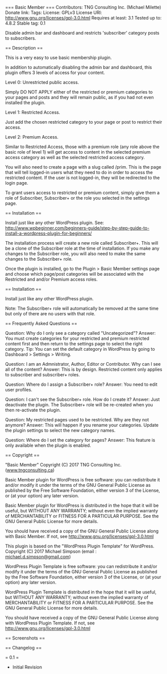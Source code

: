 === Basic Member ===
Contributors: TNG Consulting Inc. (Michael Milette)
Donate link:
Tags:
License: GPLv3
License URI: http://www.gnu.org/licenses/gpl-3.0.html
Requires at least: 3.1
Tested up to: 4.8.2
Stable tag: 0.1

Disable admin bar and dashboard and restricts 'subscriber' category posts to subscribers.

== Description ==

This is a very easy to use basic membership plugin. 

In addition to automatically disabling the admin bar and dashboard, this plugin offers 3 levels of access for your content.

Level 0: Unrestricted public access.

Simply DO NOT APPLY either of the restricted or premium categories to your pages and posts and they will remain public, as if you had not even installed the plugin.

Level 1: Restricted Access.

Just add the chosen restricted category to your page or post to restrict their access.

Level 2: Premium Access.

Similar to Restricted Access, those with a premium role (any role above the basic role of level 1) will get access to content in the selected premium access category as well as the selected restricted access category.

You will also need to create a page with a slug called /prim. This is the page that will tell logged-in users what they need to do in order to access the restricted content. If the user is not logged-in, they will be redirected to the login page.

To grant users access to restricted or premium content, simply give them a role of Subscriber, Subscriber+ or the role you selected in the settings page.

== Installation ==

Install just like any other WordPress plugin. See:
http://www.wpbeginner.com/beginners-guide/step-by-step-guide-to-install-a-wordpress-plugin-for-beginners/

The installation process will create a new role called Subscriber+. This will be a clone of the Subscriber role at the time of installation. If you make any changes to the Subscriber role, you will also need to make the same changes to the Subscriber+ role.

Once the plugin is installed, go to the Plugin > Basic Member settings page and choose which page/post categories will be associated with the Restricted and and/or Premium access roles.

== Installation ==

Install just like any other WordPress plugin.

Note: The Subscriber+ role will automatically be removed at the same time but only of there are no users with that role.

== Frequently Asked Questions ==

Question: Why do I only see a category called "Uncategorized"?
Answer: You must create categories for your restricted and premium restricted content first and then return to the settings page to select the right category.
Tip: You can set the default category in WordPress by going to Dashboard > Settings > Writing.

Question: I am an Admnistrator, Author, Editor or Contributor. Why can I see all of the content?
Answer: This is by design. Restricted content only applies to subscriber and subscriber+ roles.

Question: Where do I assign a Subscriber+ role?
Answer: You need to edit user profiles.

Question: I can't see the Subscriber+ role. How do I create it?
Answer: Just deactivate the plugin. The Subscriber+ role will be re-created when you then re-activate the plugin.

Question: My restricted pages used to be restricted. Why are they not anymore?
Answer: This will happen if you rename your categories. Update the plugin settings to select the new category names.

Question: Where do I set the category for pages?
Answer: This feature is only available when the plugin is enabled.

== Copyright ==

"Basic Member" Copyright (C) 2017 TNG Consulting Inc.   (www.tngconsulting.ca)

Basic Member plugin for WordPress is free software: you can redistribute it and/or modify
it under the terms of the GNU General Public License as published by
the Free Software Foundation, either version 3 of the License, or
(at your option) any later version.

Basic Member plugin for WordPress is distributed in the hope that it will be useful,
but WITHOUT ANY WARRANTY; without even the implied warranty of
MERCHANTABILITY or FITNESS FOR A PARTICULAR PURPOSE.  See the
GNU General Public License for more details.

You should have received a copy of the GNU General Public License
along with Basic Member. If not, see http://www.gnu.org/licenses/gpl-3.0.html

This plugin is based on the "WordPress Plugin Template" for WordPress.
Copyright (C) 2017 Michael Simpson  (email : michael.d.simpson@gmail.com)

WordPress Plugin Template is free software: you can redistribute it and/or modify
it under the terms of the GNU General Public License as published by
the Free Software Foundation, either version 3 of the License, or
(at your option) any later version.

WordPress Plugin Template is distributed in the hope that it will be useful,
but WITHOUT ANY WARRANTY; without even the implied warranty of
MERCHANTABILITY or FITNESS FOR A PARTICULAR PURPOSE.  See the
GNU General Public License for more details.

You should have received a copy of the GNU General Public License
along with WordPress Plugin Template. If not, see http://www.gnu.org/licenses/gpl-3.0.html

== Screenshots ==


== Changelog ==

= 0.1 =
- Initial Revision
